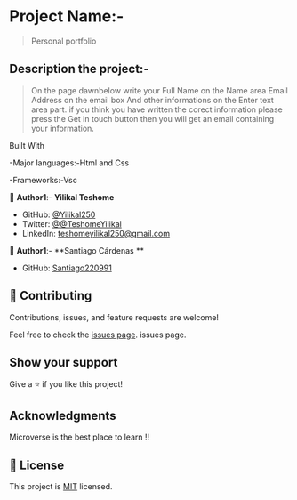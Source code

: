 # Project Name:-

> Personal portfolio

## Description the project:-

> On the page dawnbelow write your 
> Full Name on the Name area
> Email Address on the email box
> And other informations on the Enter text area part.
> if you think you have written the corect information please press 
> the Get in touch button then you will get an email containing your information. 

Built With

-Major languages:-Html and Css

-Frameworks:-Vsc


👤 **Author1**:- **Yilikal Teshome**

- GitHub: [@Yilikal250](https://github.com/githubhandle)
- Twitter: [@@TeshomeYilikal](https://twitter.com/twitterhandle)
- LinkedIn: [teshomeyilikal250@gmail.com](https://linkedin.com/in/linkedinhandle)

👤 **Author1**:- **Santiago Cárdenas **

- GitHub: [Santiago220991 ](https://github.com/githubhandle)

## 🤝 Contributing

Contributions, issues, and feature requests are welcome!

Feel free to check the [issues page](../../issues/). issues page. 


## Show your support

Give a ⭐️ if you like this project!



## Acknowledgments

Microverse is the best place to learn !!



## 📝 License

This project is [MIT](./MIT.md) licensed.


